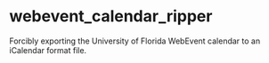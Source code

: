 webevent_calendar_ripper
========================

Forcibly exporting the University of Florida WebEvent calendar to an iCalendar format file.
